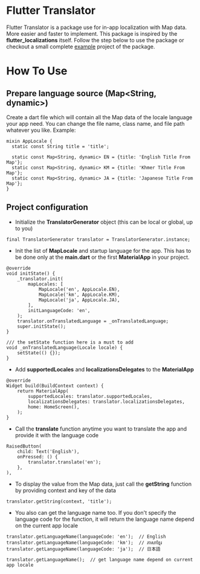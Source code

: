 # Flutter Translator
Flutter Translator is a package use for in-app localization with Map data. 
More easier and faster to implement. This package is inspired by the 
**flutter_localizations** itself. Follow the step below to use the package or 
checkout a small complete [example](https://pub.dev/packages/flutter_translator/example) 
project of the package.

# How To Use

## Prepare language source (Map<String, dynamic>)
Create a dart file which will contain all the Map data of the locale language your app need.
You can change the file name, class name, and file path whatever you like. Example:
```
mixin AppLocale {
  static const String title = 'title';

  static const Map<String, dynamic> EN = {title: 'English Title From Map'};
  static const Map<String, dynamic> KM = {title: 'Khmer Title From Map'};
  static const Map<String, dynamic> JA = {title: 'Japanese Title From Map'};
}
```

## Project configuration
* Initialize the **TranslatorGenerator** object (this can be local or global, up to you)
```
final TranslatorGenerator translator = TranslatorGenerator.instance;
```

* Init the list of **MapLocale** and startup language for the app.
This has to be done only at the **main.dart** or the first **MaterialApp** in your project.
```
@override
void initState() {
    _translator.init(
        mapLocales: [
            MapLocale('en', AppLocale.EN),
            MapLocale('km', AppLocale.KM),
            MapLocale('ja', AppLocale.JA),
        ],
        initLanguageCode: 'en',
    );
    translator.onTranslatedLanguage = _onTranslatedLanguage;
    super.initState();
}

/// the setState function here is a must to add
void _onTranslatedLanguage(Locale locale) {
    setState(() {});
}
```

* Add **supportedLocales** and **localizationsDelegates** to the **MaterialApp**
```
@override
Widget build(BuildContext context) {
    return MaterialApp(
        supportedLocales: translator.supportedLocales,
        localizationsDelegates: translator.localizationsDelegates,
        home: HomeScreen(),
    );
}
```

* Call the **translate** function anytime you want to translate the app and provide it with 
the language code
```
RaisedButton(
    child: Text('English'),
    onPressed: () {
        translator.translate('en');
    },
),
```

* To display the value from the Map data, just call the **getString** function 
by providing context and key of the data
```
translator.getString(context, 'title');
```

* You also can get the language name too. If you don't specify the language code for the function,
it will return the language name depend on the current app locale
```
translator.getLanguageName(languageCode: 'en');  // English
translator.getLanguageName(languageCode: 'km');  // ភាសាខ្មែរ
translator.getLanguageName(languageCode: 'ja');  // 日本語

translator.getLanguageName();  // get language name depend on current app locale
```